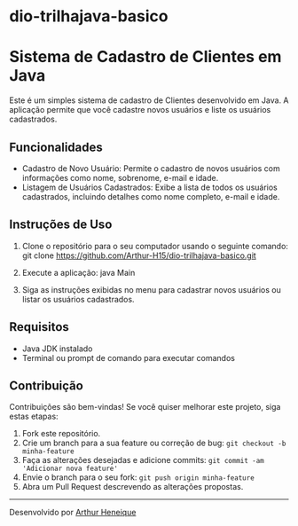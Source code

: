 # dio-trilhajava-basico
# Sistema de Cadastro de Clientes em Java

Este é um simples sistema de cadastro de Clientes desenvolvido em Java. A aplicação permite que você cadastre novos usuários e liste os usuários cadastrados.

## Funcionalidades

- Cadastro de Novo Usuário: Permite o cadastro de novos usuários com informações como nome, sobrenome, e-mail e idade.
- Listagem de Usuários Cadastrados: Exibe a lista de todos os usuários cadastrados, incluindo detalhes como nome completo, e-mail e idade.

## Instruções de Uso

1. Clone o repositório para o seu computador usando o seguinte comando:
git clone https://github.com/Arthur-H15/dio-trilhajava-basico.git

3. Execute a aplicação:
java Main

4. Siga as instruções exibidas no menu para cadastrar novos usuários ou listar os usuários cadastrados.

## Requisitos

- Java JDK instalado
- Terminal ou prompt de comando para executar comandos

## Contribuição

Contribuições são bem-vindas! Se você quiser melhorar este projeto, siga estas etapas:

1. Fork este repositório.
2. Crie um branch para a sua feature ou correção de bug: `git checkout -b minha-feature`
3. Faça as alterações desejadas e adicione commits: `git commit -am 'Adicionar nova feature'`
4. Envie o branch para o seu fork: `git push origin minha-feature`
5. Abra um Pull Request descrevendo as alterações propostas.

---
Desenvolvido por [Arthur Heneique](https://github.com/Arthur-H15/)
